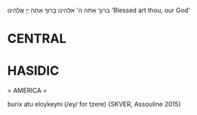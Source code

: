 ברוך אַתּה ה' אלהינו
בָּרוּךְ אַתָּה יְיָ אֱלֹהֵינוּ 
'Blessed art thou, our God'

CENTRAL
========

HASIDIC
=======
= AMERICA = 

burix atu eloykeyni (/ey/ for tzere) {SKVER, Assouline 2015}
